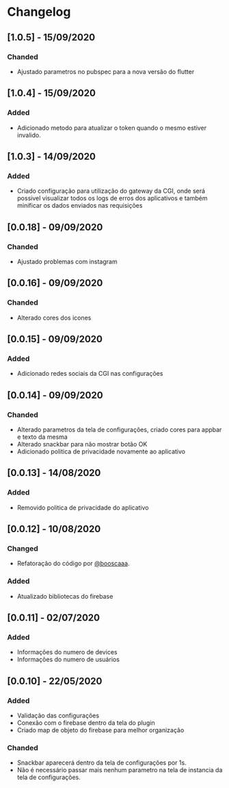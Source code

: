 # Changelog



## [1.0.5] - 15/09/2020

### Chanded

 - Ajustado parametros no pubspec para a nova versão do flutter


## [1.0.4] - 15/09/2020

### Added

 - Adicionado metodo para atualizar o token quando o mesmo estiver invalido.



## [1.0.3] - 14/09/2020

### Added

 - Criado configuração para utilização do gateway da CGI, onde será possivel visualizar todos os logs de erros dos aplicativos e também minificar os dados enviados nas requisições


## [0.0.18] - 09/09/2020

### Chanded

 - Ajustado problemas com instagram


## [0.0.16] - 09/09/2020

### Chanded

 - Alterado cores dos icones


## [0.0.15] - 09/09/2020

### Added

 - Adicionado redes sociais da CGI nas configurações


## [0.0.14] - 09/09/2020

### Chanded

 - Alterado parametros da tela de configurações, criado cores para appbar e texto da mesma
 - Alterado snackbar para não mostrar botão OK
 - Adicionado politica de privacidade novamente ao aplicativo


## [0.0.13] - 14/08/2020

### Added

 - Removido politica de privacidade do aplicativo


## [0.0.12] - 10/08/2020

### Changed
- Refatoração do código por [@booscaaa](https://github.com/booscaaa).

### Added

 - Atualizado bibliotecas do firebase


## [0.0.11] - 02/07/2020

### Added

 - Informações do numero de devices
 - Informações do numero de usuários


## [0.0.10] - 22/05/2020

### Added

 - Validação das configurações
 - Conexão com o firebase dentro da tela do plugin
 - Criado map de objeto do firebase para melhor organização

### Chanded

 - Snackbar aparecerá dentro da tela de configurações por 1s.
 - Não é necessário passar mais nenhum parametro na tela de instancia da tela de configurações.
